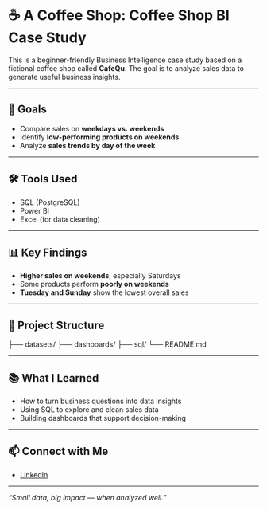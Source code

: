 # ☕ A Coffee Shop: Coffee Shop BI Case Study

This is a beginner-friendly Business Intelligence case study based on a fictional coffee shop called **CafeQu**. The goal is to analyze sales data to generate useful business insights.

---

## 🎯 Goals

- Compare sales on **weekdays vs. weekends**
- Identify **low-performing products on weekends**
- Analyze **sales trends by day of the week**

---

## 🛠️ Tools Used

- SQL (PostgreSQL)
- Power BI
- Excel (for data cleaning)

---

## 📊 Key Findings

- **Higher sales on weekends**, especially Saturdays
- Some products perform **poorly on weekends**
- **Tuesday and Sunday** show the lowest overall sales

---

## 📁 Project Structure
├── datasets/
├── dashboards/
├── sql/
└── README.md


---

## 📚 What I Learned

- How to turn business questions into data insights
- Using SQL to explore and clean sales data
- Building dashboards that support decision-making

---

## 📫 Connect with Me

- [LinkedIn](https://www.linkedin.com/in/ruslandede/)
---

*“Small data, big impact — when analyzed well.”*
